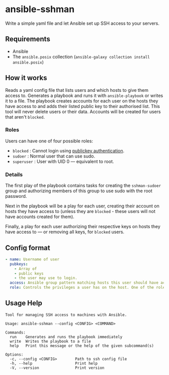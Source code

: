 # ansible-sshman

Write a simple yaml file and let Ansible set up SSH access to your servers.

## Requirements

+ Ansible
+ The `ansible.posix` collection (`ansible-galaxy collection install ansible.posix`)

## How it works

Reads a yaml config file that lists users and which hosts to give them access to.
Generates a playbook and runs it with `ansible-playbook` or writes it to a file.
The playbook creates accounts for each user on the hosts they have access to and adds their listed public key to their authorised list.
This tool will never delete users or their data. Accounts will be created for users that aren't `blocked`.

### Roles

Users can have one of four possible roles:
+ `blocked` : Cannot login using [publickey authentication](https://www.ssh.com/academy/ssh/public-key-authentication).
+ `sudoer` : Normal user that can use sudo.
+ `superuser` : User with UID 0 — equivalent to root.

### Details

The first play of the playbook contains tasks for creating the `sshman-sudoer` group and authorizing members of this group to use sudo with the root password.

Next in the playbook will be a play for each user, creating their account on hosts they have access to (unless they are `blocked` - these users will not have accounts created for them).

Finally, a play for each user authorizing their respective keys on hosts they have access to — or removing all keys, for `blocked` users.

## Config format

```yaml
- name: Username of user
  pubkeys:
    - Array of
    - public keys
    - the user may use to login.
  access: Ansible group pattern matching hosts this user should have access to.
  role: Controls the privileges a user has on the host. One of the roles listed above.
```

## Usage Help

```
Tool for managing SSH access to machines with Ansible.

Usage: ansible-sshman --config <CONFIG> <COMMAND>

Commands:
  run    Generates and runs the playbook immediately
  write  Writes the playbook to a file
  help   Print this message or the help of the given subcommand(s)

Options:
  -c, --config <CONFIG>        Path to ssh config file
  -h, --help                   Print help
  -V, --version                Print version
```
